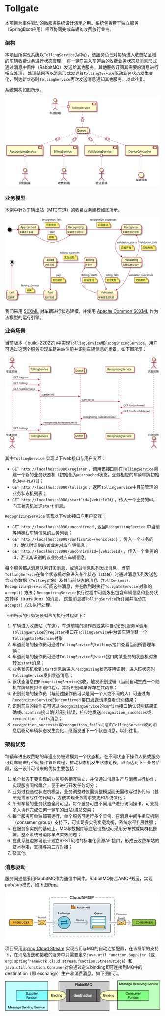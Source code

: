# Tollgate

本项目为事件驱动的微服务系统设计演示之用。系统包括若干独立服务（SpringBoot应用）相互协同完成车辆的收费放行业务。


### 架构

本项目所实现系统以`TollingService`为中心，该服务负责对每辆进入收费站区域的车辆收费业务进行状态管理，
将一辆车进入车道后的收费业务状态以消息形式通过消息中间件（RabbitMQ）发送给其他服务，其他服务订阅其需要的消息进行相应处理，
处理结果再以消息形式发送给`TollingService`驱动业务状态发生变化，到达新状态时`TollingService`再次发送消息通知其他服务，以此往复。

系统架构如图所示。

![](arch.svg)



### 业务模型

本例中针对车辆出站（MTC车道）的收费业务建模如图所示。

![](state.svg)


我们采用 [SCXML](https://www.w3.org/TR/scxml/) 对车辆进行状态建模，并使用 [Apache Common SCXML](https://commons.apache.org/proper/commons-scxml/) 作为该模型的运行引擎。




### 业务场景

当前版本（ [build-220221](https://github.com/caochun/tollgate/releases/tag/build-220221) )中实现`TollingService`和`RecoginzingService`，用户可通过这两个服务实现车辆进站注册并识别车辆信息的场景。如下图所示：

![](scenario.svg)

其中`TollingService` 实现以下web接口与用户交互：
- `GET http://localhost:8080/register` ，调用该接口则在`TollingService`创建一个新的业务状态机（初始化为`approached`状态，业务相应的车辆车牌初始化为`中-PLATE`)；
- `GET http://localhost:8080/tollings` ，返回`TollingService`中目前管理的业务状态机列表；
- `GET http://localhost:8080/start?id={vehicleId}` ，传入一个业务的id，向其状态机发送`start` 消息。

`RecognizingService` 实现以下web接口与用户交互：
- `GET http://localhost:8090/unconfirmed` , 返回`RecognizingService` 中当前等待确认车辆信息的业务列表；
- `GET http://localhost:8090/confirm?id={vehicleId}` ，传入一个业务的id，确认所识别的该业务对应车辆信息；
- `GET http://localhost:8090/unconfirm?id={vehicleId}` ，传入一个业务的id，否认其识别的该业务对应车辆信息。

每个服务都从消息队列订阅消息，或通过消息队列发出消息。当前`TollingService`在每个状态机对象进入某个状态（state）时通过消息队列发送包含业务数据（`Tolling`对象）及其当前状态的消息（`TollContext`)，
`RecognizingService`订阅这些消息，并在收到时执行`TollgateServcie` 对象的`accept()` 方法；`RecognizingService`执行过程中可能发出包含车辆信息和业务状态转移（transition）的消息，
这些消息被`TollingService`所订阅并驱动其`accept()` 方法执行处理。

上图所示的业务场景对应的执行过程如下：

1. 车辆进入收费站（车道），车道前端的操作员或某种自动识别服务可调用`TollingService`的`register`接口在`TollingService`中为该车辆创建一个`TollingStateMachine`对象
2. 车道前端的操作员可通过`TollingService`的`tollings`接口查看当前所管理车辆；
3. 车道前端的操作员可通过`TollingService`的`start`接口向某业务的状态机对象转发`start`消息；
4. 业务状态机收到`start`消息后进入`recognizing`状态等待识别，进入该状态时`TollingService`发出状态消息；
5. 该状态消息由`RecognizingService`接收，触发识别逻辑（当前自动生成一个随机车牌号模拟识别过程），并将识别结果保存在其内部；
6. 识别前端的操作员（与前述操作员可以是同一个人或不同的人）可通过向`RecognizingService`的`unconfirmed` 接口发送请求查看识别结果；
7. 识别前端的操作员可通过`RecognizingService`的`confirm`接口确认识别结果正确或`unconfirm`接口确认识别错误，相应地发送`recognition_successes`或`recognition_fails`消息；
8. `recognition_successes`或`recognition_fails`消息由`TollingService`收到消息后驱动车辆状态发生变化，继而发送下一个状态消息，以此往复。


### 架构优势

每辆车进出收费站的车道业务被建模为一个状态机，在不同状态下操作人员或服务可对车辆进行不同操作管理过程，推动状态机发生状态迁移，继而达到下一业务阶段，这一设计可带来的优势主要包括：

1. 单个状态下要实现的业务服务相互独立，并仅通过消息生产与消费进行协作，实现服务间松耦合，便于进行开发任务切分；
2. 业务过程通过状态机模型，业务调整时仅需调整模型而无需改写过多代码（甚至无需改写任何代码），方便实现业务需求变更和系统演化；
3. 所有车辆的业务状态全局可见，每个服务可由不同用户进行访问操作，可支持多人协作完成任何一辆车的出站/进站交易；
4. 每个服务可单独部署运行，单个服务可运行多个实例，在消息中间件相应机制（consumer group）支持下，可实现多实例负载均衡，系统水平扩展性强；
5. 在服务多实例的基础上，MQ与数据库等底层设施也可采用分布式或集群化部署，整个系统可消除单点实效问题；
6. 在此系统边界可设计建立REST风格的标准化资源API接口，形成云收费车站的技术标准，支持与第三方对接；
7. 及其他。



### 消息驱动

服务间通信采用RabbitMQ作为通信中间件。RabbitMQ符合AMQP规范，实现pub/sub模式，如下图所示。

![](camqp.png)


项目采用[Spring Cloud Stream](https://docs.spring.io/spring-cloud-stream/docs/current/reference/html/) 实现应用与MQ的自动连接配置，在该框架的支持下，在消息发送和接收的服务中只需要定义`java.util.function.Supplier`（或`org.springframework.cloud.stream.function.StreamBridge`）和`java.util.function.Consumer`对象通过定义binding即可连接到MQ中的destination（即 exchange）生产和消费消息。如下图所示。

![](mq.png)




